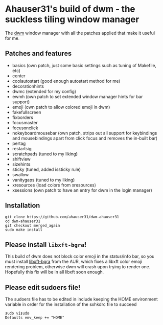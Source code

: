 # Ahauser31's build of dwm - the suckless tiling window manager

The [dwm](https://dwm.suckless.org/) window manager with all the patches applied that make it useful for me.

## Patches and features

- basics (own patch, just some basic settings such as tuning of Makefile, etc)
- center
- coolautostart (good enough autostart method for me)
- decorationhints
- dwmc (extended for my config)
- ewmh (own patch to set extended window manager hints for bar support)
- emoji (own patch to allow colored emoji in dwm)
- fakefullscreen
- fixborders
- focusmaster
- focusonclick
- nokeyboardmousebar (own patch, strips out all support for keybindings and mousebindings apart from click focus and removes the in-built bar)
- pertag
- restartsig
- scratchpads (tuned to my liking)
- shiftview
- sizehints
- sticky (tuned, added issticky rule)
- swallow
- vanitygaps (tuned to my liking)
- xresources (load colors from xresources)
- xsessions (own patch to have an entry for dwm in the login manager)

## Installation

```
git clone https://github.com/ahauser31/dwm-ahauser31
cd dwm-ahauser31
git checkout merged_again
sudo make install
```

## Please install `libxft-bgra`!

This build of dwm does not block color emoji in the status/info bar, so you must install [libxft-bgra](https://aur.archlinux.org/packages/libxft-bgra/) from the AUR, which fixes a libxft color emoji rendering problem, otherwise dwm will crash upon trying to render one. Hopefully this fix will be in all libxft soon enough.


## Please edit sudoers file!

The sudoers file has to be edited in include keeping the HOME environment variable in order for the installation of the sxhkdrc file to succeed

```
sudo visudo
Defaults env_keep += "HOME"
```


